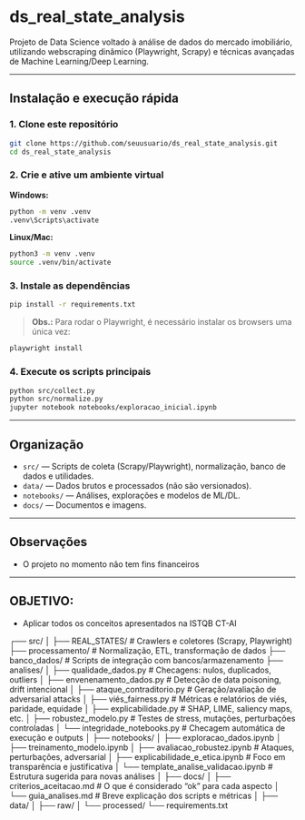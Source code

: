 # ds_real_state_analysis

Projeto de Data Science voltado à análise de dados do mercado imobiliário, utilizando webscraping dinâmico (Playwright, Scrapy) e técnicas avançadas de Machine Learning/Deep Learning.

---

## Instalação e execução rápida

### 1. Clone este repositório

```bash
git clone https://github.com/seuusuario/ds_real_state_analysis.git
cd ds_real_state_analysis
```

### 2. Crie e ative um ambiente virtual

**Windows:**

```bash
python -m venv .venv
.venv\Scripts\activate
```

**Linux/Mac:**

```bash
python3 -m venv .venv
source .venv/bin/activate
```

### 3. Instale as dependências

```bash
pip install -r requirements.txt
```

> **Obs.:** Para rodar o Playwright, é necessário instalar os browsers uma única vez:

```bash
playwright install
```

### 4. Execute os scripts principais

```bash
python src/collect.py
python src/normalize.py
jupyter notebook notebooks/exploracao_inicial.ipynb
```

---

## Organização

- `src/` — Scripts de coleta (Scrapy/Playwright), normalização, banco de dados e utilidades.
- `data/` — Dados brutos e processados (não são versionados).
- `notebooks/` — Análises, explorações e modelos de ML/DL.
- `docs/` — Documentos e imagens.

---

## Observações

- O projeto no momento não tem fins financeiros

---

## OBJETIVO:

- Aplicar todos os conceitos apresentados na ISTQB CT-AI

┌── src/
│
├── REAL_STATES/ # Crawlers e coletores (Scrapy, Playwright)
├── processamento/ # Normalização, ETL, transformação de dados
├── banco_dados/ # Scripts de integração com bancos/armazenamento
├── analises/
│ ├── qualidade_dados.py # Checagens: nulos, duplicados, outliers
│ ├── envenenamento_dados.py # Detecção de data poisoning, drift intencional
│ ├── ataque_contraditorio.py # Geração/avaliação de adversarial attacks
│ ├── viés_fairness.py # Métricas e relatórios de viés, paridade, equidade
│ ├── explicabilidade.py # SHAP, LIME, saliency maps, etc.
│ ├── robustez_modelo.py # Testes de stress, mutações, perturbações controladas
│ └── integridade_notebooks.py # Checagem automática de execução e outputs
│
├── notebooks/
│ ├── exploracao_dados.ipynb
│ ├── treinamento_modelo.ipynb
│ ├── avaliacao_robustez.ipynb # Ataques, perturbações, adversarial
│ ├── explicabilidade_e_etica.ipynb # Foco em transparência e justificativa
│ └── template_analise_validacao.ipynb # Estrutura sugerida para novas análises
│
├── docs/
│ ├── criterios_aceitacao.md # O que é considerado “ok” para cada aspecto
│ └── guia_analises.md # Breve explicação dos scripts e métricas
│
├── data/
│ ├── raw/
│ └── processed/
└── requirements.txt
